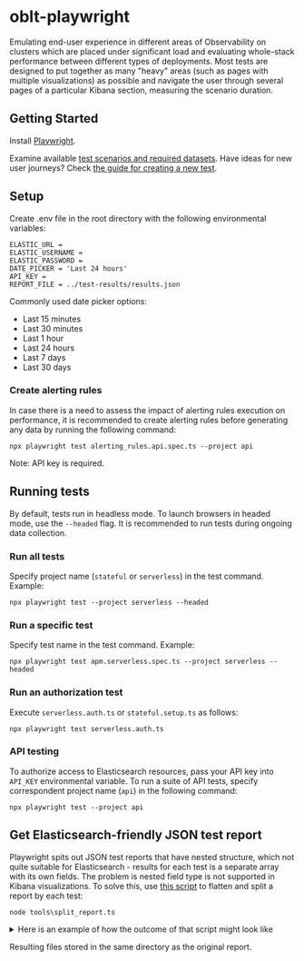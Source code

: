 # oblt-playwright

Emulating end-user experience in different areas of Observability on clusters which are placed under significant load and evaluating whole-stack performance between different types of deployments. Most tests are designed to put together as many "heavy" areas (such as pages with multiple visualizations) as possible and navigate the user through several pages of a particular Kibana section, measuring the scenario duration.

## Getting Started
Install [Playwright](https://playwright.dev/docs/intro).

Examine available [test scenarios and required datasets](https://github.com/elastic/oblt-playwright/blob/main/docs/data_mapping.md).
Have ideas for new user journeys? Check [the guide for creating a new test](https://github.com/elastic/oblt-playwright/blob/main/docs/guidelines.md).

## Setup 

Create .env file in the root directory with the following environmental variables:

```
ELASTIC_URL = 
ELASTIC_USERNAME = 
ELASTIC_PASSWORD = 
DATE_PICKER = 'Last 24 hours'
API_KEY = 
REPORT_FILE = ../test-results/results.json
```

Commonly used date picker options:

- Last 15 minutes
- Last 30 minutes
- Last 1 hour
- Last 24 hours
- Last 7 days
- Last 30 days

### Create alerting rules

In case there is a need to assess the impact of alerting rules execution on performance, it is recommended to create alerting rules before generating any data by running the following command: 

```
npx playwright test alerting_rules.api.spec.ts --project api
```

Note: API key is required.

## Running tests

By default, tests run in headless mode. To launch browsers in headed mode, use the `--headed` flag.
It is recommended to run tests during ongoing data collection.

### Run all tests

Specify project name (`stateful` or `serverless`) in the test command. Example:

```
npx playwright test --project serverless --headed
```

### Run a specific test

Specify test name in the test command. Example:

```
npx playwright test apm.serverless.spec.ts --project serverless --headed
```

### Run an authorization test

Execute `serverless.auth.ts` or `stateful.setup.ts` as follows:

```
npx playwright test serverless.auth.ts
```

### API testing

To authorize access to Elasticsearch resources, pass your API key into `API_KEY` environmental variable. To run a suite of API tests, specify correspondent project name (`api`) in the following command:

```
npx playwright test --project api
```

## Get Elasticsearch-friendly JSON test report 

Playwright spits out JSON test reports that have nested structure, which not quite suitable for Elasticsearch - results for each test is a separate array with its own fields. The problem is nested field type is not supported in Kibana visualizations. To solve this, use [this script](https://github.com/elastic/oblt-playwright/blob/main/tools/split_report.ts) to flatten and split a report by each test:

```
node tools\split_report.ts
```
<details>
<summary>Here is an example of how the outcome of that script might look like</summary>

```
{
  "title": "Infrastructure - Cluster Overview dashboard",
  "startTime": "2024-02-02T12:50:18.767Z",
  "status": "passed",
  "duration": 59414,
  "step01": 4351,
  "step02": 1064,
  "step03": 24160,
  "workerIndex": 1,
  "retry": 0,
  "errors": [],
  "timeout": 300000
}
```
</details>

Resulting files stored in the same directory as the original report.